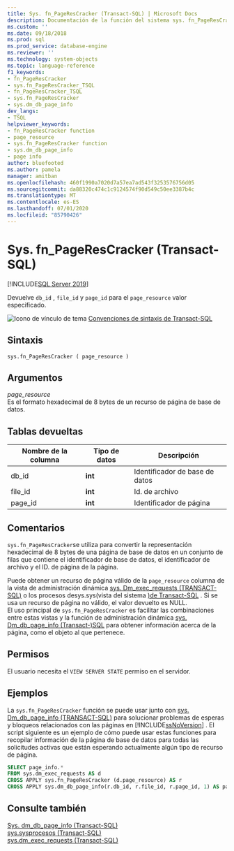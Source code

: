```yaml
---
title: Sys. fn_PageResCracker (Transact-SQL) | Microsoft Docs
description: Documentación de la función del sistema sys. fn_PageResCracker.
ms.custom: ''
ms.date: 09/18/2018
ms.prod: sql
ms.prod_service: database-engine
ms.reviewer: ''
ms.technology: system-objects
ms.topic: language-reference
f1_keywords:
- fn_PageResCracker
- sys.fn_PageResCracker_TSQL
- fn_PageResCracker_TSQL
- sys.fn_PageResCracker
- sys.dm_db_page_info
dev_langs:
- TSQL
helpviewer_keywords:
- fn_PageResCracker function
- page_resource
- sys.fn_PageResCracker function
- sys.dm_db_page_info
- page info
author: bluefooted
ms.author: pamela
manager: amitban
ms.openlocfilehash: 460f1990a7020d7a57ea7ad543f3253576756d05
ms.sourcegitcommit: da88320c474c1c9124574f90d549c50ee3387b4c
ms.translationtype: MT
ms.contentlocale: es-ES
ms.lasthandoff: 07/01/2020
ms.locfileid: "85790426"
---
```

# <a name="sysfn_pagerescracker-transact-sql"></a>Sys. fn_PageResCracker (Transact-SQL)
[!INCLUDE[SQL Server 2019](../../includes/applies-to-version/sqlserver2019.md)]

Devuelve `db_id` , `file_id` y `page_id` para el `page_resource` valor especificado. 
  
 ![Icono de vínculo de tema](../../database-engine/configure-windows/media/topic-link.gif "Icono de vínculo de tema") [Convenciones de sintaxis de Transact-SQL](../../t-sql/language-elements/transact-sql-syntax-conventions-transact-sql.md)  
  
## <a name="syntax"></a>Sintaxis  
```  
sys.fn_PageResCracker ( page_resource )  
```  
  
## <a name="arguments"></a>Argumentos  
*page_resource*    
Es el formato hexadecimal de 8 bytes de un recurso de página de base de datos.
  
## <a name="tables-returned"></a>Tablas devueltas  
  
|Nombre de la columna|Tipo de datos|Descripción|  
|-----------------|---------------|-----------------|  
|db_id|**int**|Identificador de base de datos|  
|file_id|**int**|Id. de archivo|  
|page_id|**int**|Identificador de página|  
  
## <a name="remarks"></a>Comentarios  
`sys.fn_PageResCracker`se utiliza para convertir la representación hexadecimal de 8 bytes de una página de base de datos en un conjunto de filas que contiene el identificador de base de datos, el identificador de archivo y el ID. de página de la página.   

Puede obtener un recurso de página válido de la `page_resource` columna de la vista de administración dinámica [sys. Dm_exec_requests &#40;TRANSACT-SQL&#41;](../../relational-databases/system-dynamic-management-views/sys-dm-exec-requests-transact-sql.md) o los procesos desys.sys&#40;vista del sistema [&#41;de Transact-SQL](../../relational-databases/system-compatibility-views/sys-sysprocesses-transact-sql.md) . Si se usa un recurso de página no válido, el valor devuelto es NULL.  
El uso principal de `sys.fn_PageResCracker` es facilitar las combinaciones entre estas vistas y la función de administración dinámica [sys. Dm_db_page_info &#40;Transact-&#41;SQL](../../relational-databases/system-dynamic-management-views/sys-dm-db-page-info-transact-sql.md) para obtener información acerca de la página, como el objeto al que pertenece.
  
## <a name="permissions"></a>Permisos  
El usuario necesita el `VIEW SERVER STATE` permiso en el servidor.  
  
## <a name="examples"></a>Ejemplos  
La `sys.fn_PageResCracker` función se puede usar junto con [sys. Dm_db_page_info &#40;TRANSACT-SQL&#41;](../../relational-databases/system-dynamic-management-views/sys-dm-db-page-info-transact-sql.md) para solucionar problemas de esperas y bloqueos relacionados con las páginas en [!INCLUDE[ssNoVersion](../../includes/ssnoversion-md.md)] .  El script siguiente es un ejemplo de cómo puede usar estas funciones para recopilar información de la página de base de datos para todas las solicitudes activas que están esperando actualmente algún tipo de recurso de página. 
  
```sql  
SELECT page_info.* 
FROM sys.dm_exec_requests AS d  
CROSS APPLY sys.fn_PageResCracker (d.page_resource) AS r  
CROSS APPLY sys.dm_db_page_info(r.db_id, r.file_id, r.page_id, 1) AS page_info
```  
  
## <a name="see-also"></a>Consulte también  
 [Sys. dm_db_page_info &#40;Transact-SQL&#41;](../../relational-databases/system-dynamic-management-views/sys-dm-db-page-info-transact-sql.md)  
 [sys.sysprocesos &#40;Transact-SQL&#41;](../../relational-databases/system-compatibility-views/sys-sysprocesses-transact-sql.md)   
 [sys.dm_exec_requests &#40;Transact-SQL&#41;](../../relational-databases/system-dynamic-management-views/sys-dm-exec-requests-transact-sql.md)  
  
  
